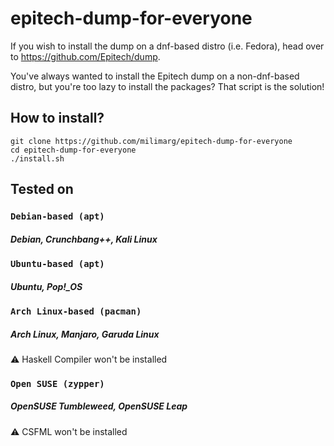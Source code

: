 # epitech-dump-for-everyone

If you wish to install the dump on a dnf-based distro (i.e. Fedora), head over to https://github.com/Epitech/dump.

You've always wanted to install the Epitech dump on a non-dnf-based distro, but you're too lazy to install the packages? That script is the solution!

## How to install?

```shell
git clone https://github.com/milimarg/epitech-dump-for-everyone
cd epitech-dump-for-everyone
./install.sh
```

## Tested on

### `Debian-based (apt)`
##### Debian, Crunchbang++, Kali Linux

### `Ubuntu-based (apt)`
##### Ubuntu, Pop!_OS

### `Arch Linux-based (pacman)`
##### Arch Linux, Manjaro, Garuda Linux
:warning: Haskell Compiler won't be installed

### `Open SUSE (zypper)`
##### OpenSUSE Tumbleweed, OpenSUSE Leap
:warning: CSFML won't be installed
